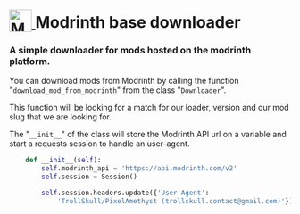 <h1>
  <a href='https://modrinth.com/'>
    <img src='https://docs.modrinth.com/img/logo.svg'
         alt='Modrinth icon'
         width='40'
         height='40'
         align='Absbottom'>
  </a> Modrinth base downloader </h1>

### A simple downloader for mods hosted on the modrinth platform.

You can download mods from Modrinth by calling the function "`download_mod_from_modrinth`" from the class "`Downloader`".

This function will be looking for a match for our loader, version and our mod slug that we are looking for.

The "`__init__`" of the class will store the Modrinth API url on a variable and start a requests session to handle an user-agent.
```python
    def __init__(self):
        self.modrinth_api = 'https://api.modrinth.com/v2'
        self.session = Session()

        self.session.headers.update({'User-Agent':
            'TrollSkull/PixelAmethyst (trollskull.contact@gmail.com)'})
```
